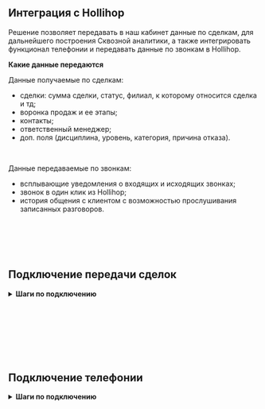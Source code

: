 ## Интеграция с Hollihop <br />

Решение позволяет передавать в наш кабинет данные по сделкам, для дальнейшего построения Сквозной аналитики, а также интегрировать функционал телефонии и передавать данные по звонкам в Hollihop. <br />

**Какие данные передаются** <br />

Данные получаемые по сделкам:    <br />
- сделки: сумма сделки, статус, филиал, к которому относится сделка и тд; 
- воронка продаж и ее этапы;
- контакты;
- ответственный менеджер;
- доп. поля (дисциплина, уровень, категория, причина отказа).
<br />

Данные передаваемые по звонкам:  <br />

- всплывающие уведомления о входящих и исходящих звонках;
- звонок в один клик из Hollihop;
- история общения с клиентом с возможностью прослушивания записанных разговоров. <br />

<br />
<br />
<br />
<br />


## Подключение передачи сделок   <br />

<details>
 <summary style="font-weight:bold;"> Шаги по подключению </summary> <br />



1. Для того, чтобы мы могли передавать сумму сделки в наш ЛК, Hollihop добавили новый параметр “Бюджет” в лиде.<br /> 
Каждому клиенту индивидуально требуется направить запрос в Hollihop по добавлению данного поля в лид, так как оно по умолчанию скрыто.    
Соответственно после его добавления, сумму сделки необходимо вносить в данное поле в Hollihop. <br />

2. Укажите **Учетные данные** <br />

<details>
 <summary style="font-weight:bold;"> Подробнее </summary>  <br /> 

   - Заполните название
   - Укажите URL (домен Hollihop ) в формате uiscom.t8s.ru , часть 'uiscom.t8s' у каждого клиента уникальна
   - Укажите API key — ключ API Hollihop, находится в Настройки → Интеграция → API → раздел 'Данные' → Общий ключ 

![image](hollihop.jpg)

</details>  

<br />

3. Нажмите **"Интеграция активна"**, для ее активации.  <br />
4. **Все сделки в дефолтную воронку “Сделки из Hollihop”** — если настройка не выбрана , будут созданы воронки под каждый филиал, соответственно сделки будут распределяться по ним. При выборе настройки , все сделки будут переданы в 1 воронку. <br />

5. Нажмите сохранить <br />

После подключения интеграции сделки будут попадать в  Сырые данные -> Сделки. <br />
Сделки грузятся раз в сутки, поэтому корректность работы интеграции можно будет проверить на следующий день. <br />

</details> 


<br />
<br />
<br />
<br />
<br />
<br />
<br />

## Подключение телефонии   <br />

<details>
 <summary style="font-weight:bold;"> Шаги по подключению </summary> <br />

1. Укажите **Учетные данные** <br />

<details>
 <summary style="font-weight:bold;"> Подробнее </summary>  <br /> 

   - Заполните название
   - Укажите URL (домен Hollihop ) в формате uiscom.t8s.ru , часть 'uiscom.t8s' у каждого клиента уникальна
   - Укажите API key — ключ API Hollihop, находится в Настройки → Интеграция → API → раздел 'Данные' → Общий ключ 

![image](hollihop.jpg)

</details>  
<br />

2. Настройте вебхук-методы в Hollihop. <br />

Перейдите в аккаунт Hollihop, вкладка Телефония, поставьте галочку в чек-боксе Использовать API для телефонии и заполните поля:

- в поле Исходящий вызов вставляем URL с соответствующим названием из настроек интеграции в UIS . 
- в поле Завершение звонка вставляем URL с соответствующим названием из настроек интеграции в UIS.

 <br />

3. В прочих параметрах нажмите **"Интеграция активна"**, для ее активации.  <br />
4. Нажмите сохранить. <br />

При подключении интеграции в нашем ЛК, автоматически подключается приложение в Маркетплейсе в Hollihop.<br />
Для проверки работы интеграции на тестовых звонках проверьте работу пунктов указаных в **"Данные передаваемые по звонкам"**. <br />
 
</details> 
